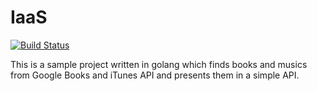 # IaaS 
[![Build Status](https://travis-ci.org/yahyaee98/IaaS.svg?branch=master)](https://travis-ci.org/yahyaee98/IaaS)


This is a sample project written in golang which finds books and musics from Google Books and iTunes API and presents them in a simple API.
